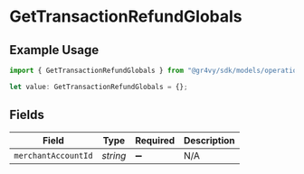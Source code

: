 # GetTransactionRefundGlobals

## Example Usage

```typescript
import { GetTransactionRefundGlobals } from "@gr4vy/sdk/models/operations";

let value: GetTransactionRefundGlobals = {};
```

## Fields

| Field               | Type                | Required            | Description         |
| ------------------- | ------------------- | ------------------- | ------------------- |
| `merchantAccountId` | *string*            | :heavy_minus_sign:  | N/A                 |